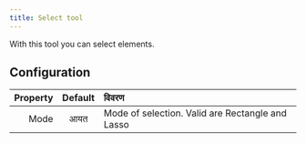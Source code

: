 ```yaml
---
title: Select tool
---
```


With this tool you can select elements.

## Configuration

| Property | Default | विवरण                                                            |
| -------: | :-----: | :--------------------------------------------------------------- |
|     Mode |   आयत   | Mode of selection. Valid are Rectangle and Lasso |
